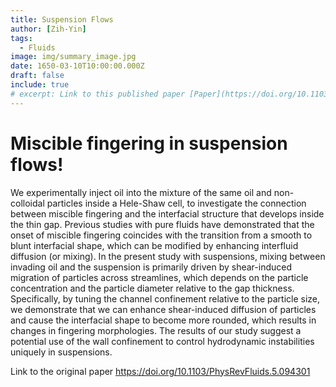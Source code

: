 ```yaml
---
title: Suspension Flows
author: [Zih-Yin]
tags:
  - Fluids
image: img/summary_image.jpg
date: 1650-03-10T10:00:00.000Z
draft: false
include: true
# excerpt: Link to this published paper [Paper](https://doi.org/10.1103/PhysRevFluids.5.094301)
---
```


# Miscible fingering in suspension flows!

We experimentally inject oil into the mixture of the same oil and non-colloidal particles inside a Hele-Shaw cell, to investigate the connection between miscible fingering and the interfacial structure that develops inside the thin gap. Previous studies with pure fluids have demonstrated that the onset of miscible fingering coincides with the transition from a smooth to blunt interfacial shape, which can be modified by enhancing interfluid diffusion (or mixing). In the present study with suspensions, mixing between invading oil and the suspension is primarily driven by shear-induced migration of particles across streamlines, which depends on the particle concentration and the particle diameter relative to the gap thickness. Specifically, by tuning the channel confinement relative to the particle size, we demonstrate that we can enhance shear-induced diffusion of particles and cause the interfacial shape to become more rounded, which results in changes in fingering morphologies. The results of our study suggest a potential use of the wall confinement to control hydrodynamic instabilities uniquely in suspensions.

Link to the original paper <https://doi.org/10.1103/PhysRevFluids.5.094301>
